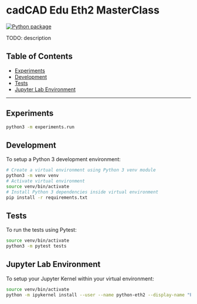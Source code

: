 # cadCAD Edu Eth2 MasterClass
[![Python package](https://github.com/cadCAD-edu/eth2.0-masterclass/actions/workflows/python.yml/badge.svg)](https://github.com/cadCAD-edu/eth2.0-masterclass/actions/workflows/python.yml)

TODO: description

## Table of Contents
* [Experiments](#experiments)
* [Development](#development)
* [Tests](#tests)
* [Jupyter Lab Environment](#jupyter-lab-environment)

---

## Experiments

```bash
python3 -m experiments.run
```

## Development

To setup a Python 3 development environment:
```bash
# Create a virtual environment using Python 3 venv module
python3 -m venv venv
# Activate virtual environment
source venv/bin/activate
# Install Python 3 dependencies inside virtual environment
pip install -r requirements.txt
```

## Tests

To run the tests using Pytest:
```bash
source venv/bin/activate
python3 -m pytest tests
```

## Jupyter Lab Environment

To setup your Jupyter Kernel within your virtual environment:
```bash
source venv/bin/activate
python -m ipykernel install --user --name python-eth2 --display-name "Python (Eth2)"
```
